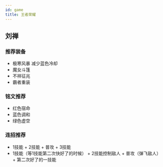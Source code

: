 ```yaml
---
id: game
title: 王者荣耀
---
```


## 刘禅
### 推荐装备
- 极寒风暴 减少蓝色冷却
- 魔女斗篷
- 不祥征兆
- 霸者重装
  
### 铭文推荐
- 红色宿命
- 蓝色调和
- 绿色虚空

### 连招推荐
- 1技能 + 2技能 + 普攻 + 3技能
- 1技能（等1技能第二次快好了的时候） + 2技能控制敌人 + 普攻（弹飞敌人）+ 第二次好了的一技能